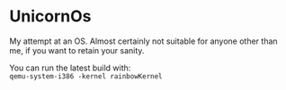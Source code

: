 # UnicornOs

My attempt at an OS. Almost certainly not suitable for anyone other than me, if you want to retain your sanity.  

You can run the latest build with:  
```qemu-system-i386 -kernel rainbowKernel```
